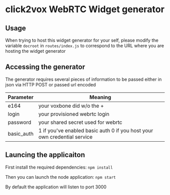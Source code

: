 # click2vox WebRTC Widget generator


## Usage

When trying to host this widget generator for your self, please modify the variable `docroot` in `routes/index.js` to correspond to the URL where you are hosting the widget generator

## Accessing the generator

The generator requires several pieces of information to be passed either in json via HTTP POST or passed url encoded

Parameter | Meaning
----------|--------
e164      | your voxbone did w/o the +
login     | your provisioned webrtc login
password  | your shared secret used for webrtc
basic_auth| 1 if you've enabled basic auth 0 if you host your own credential service


## Launcing the applicaiton
First install the required dependencies:
`npm install`


Then you can launch the node application:
`npm start`

By default the application will listen to port 3000
